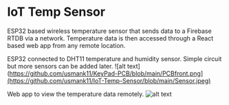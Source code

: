 # IoT Temp Sensor

ESP32 based wireless temperature sensor that sends data to a Firebase RTDB via a network. Temperature data is then accessed through a React based web app from any remote location.

ESP32 connected to DHT11 temperature and humidity sensor. Simple circuit but more sensors can be added later.
![alt text](https://github.com/usmank11/KeyPad-PCB/blob/main/PCBfront.png](https://github.com/usmank11/IoT-Temp-Sensor/blob/main/Sensor.jpeg)

Web app to view the temperature data remotely.
![alt text](https://github.com/usmank11/IoT-Temp-Sensor/blob/main/webapp.png)



